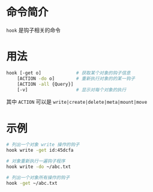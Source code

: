 # 命令简介 

`hook` 是钩子相关的命令

# 用法

```bash
hook [-get o]             # 获取某个对象的钩子信息 
    [ACTION -do o]        # 重新执行对象的的某一钩子
    [ACTION -all {Query}]
    [-v]                  # 显示对每个对象的执行
```

其中 `ACTION` 可以是 `write|create|delete|meta|mount|move`
    
# 示例

```bash
# 列出一个对象 write 操作的钩子
hook write -get id:45dcfa

# 对象重新执行一遍钩子程序
hook write -do ~/abc.txt

# 列出一个对象所有操作的钩子
hook -get ~/abc.txt
```